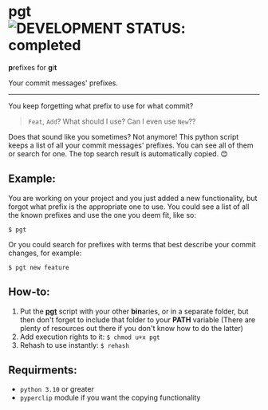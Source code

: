 # pgt &nbsp; ![DEVELOPMENT STATUS: completed](https://badgen.net/badge/DEVELOPMENT%20STATUS/completed/green)
<b>p</b>refixes for <b>g</b>i<b>t</b>

Your commit messages' prefixes.
<hr>

You keep forgetting what prefix to use for what commit?
> `Feat`, `Add`? What should I use? Can I even use `New`??

Does that sound like you sometimes? Not anymore!
This python script keeps a list of all your commit messages' prefixes. You can see all of
them or search for one. The top search result is automatically copied. 😊

## Example:
You are working on your project and you just added a new functionality, but forgot what prefix is the
appropriate one to use. You could see a list of all the known prefixes and use the one you deem fit, like so:
```console
$ pgt
```
Or you could search for prefixes with terms that best describe your commit changes, for example:
```console
$ pgt new feature
```

## How-to:
1. Put the [**pgt**](pgt) script with your other **bin**aries, or in a separate folder, but then don't forget
to include that folder to your **PATH** variable (There are plenty of resources out there if you don't know how to do the latter)
3. Add execution rights to it: ```$ chmod u+x pgt```
4. Rehash to use instantly: ```$ rehash```

## Requirments:
- `python 3.10` or greater
- `pyperclip` module if you want the copying functionality
